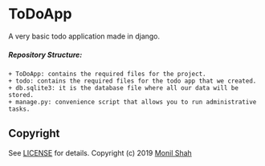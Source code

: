 # ToDoApp
A very basic todo application made in django.


##### Repository Structure:
```
+ ToDoApp: contains the required files for the project.
+ todo: contains the required files for the todo app that we created.
+ db.sqlite3: it is the database file where all our data will be stored.
+ manage.py: convenience script that allows you to run administrative tasks.
```


## Copyright
See [LICENSE](LICENSE) for details.
Copyright (c) 2019 [Monil Shah](https://www.linkedin.com/in/monil-shah-140650142/)
